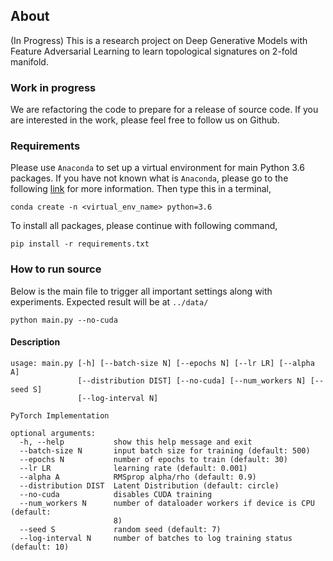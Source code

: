 ## About
(In Progress) This is a research project on Deep Generative Models with Feature Adversarial Learning to learn topological signatures on 2-fold manifold.


### Work in progress
We are refactoring the code to prepare for a release of source code. If you are interested in the work, please feel free to follow us on Github.

### Requirements

Please use `Anaconda` to set up a virtual environment for main Python 3.6 packages. If you have not known what is `Anaconda`, please go to the following [link](!https://conda.io/docs/user-guide/install/index.html) for more information. Then type this in a terminal,
```
conda create -n <virtual_env_name> python=3.6
```
To install all packages, please continue with following command,
```
pip install -r requirements.txt
```
### How to run source
Below is the main file to trigger all important settings along with experiments.
Expected result will be at `../data/`

```
python main.py --no-cuda
```

#### Description
```
usage: main.py [-h] [--batch-size N] [--epochs N] [--lr LR] [--alpha A]
               [--distribution DIST] [--no-cuda] [--num_workers N] [--seed S]
               [--log-interval N]

PyTorch Implementation

optional arguments:
  -h, --help           show this help message and exit
  --batch-size N       input batch size for training (default: 500)
  --epochs N           number of epochs to train (default: 30)
  --lr LR              learning rate (default: 0.001)
  --alpha A            RMSprop alpha/rho (default: 0.9)
  --distribution DIST  Latent Distribution (default: circle)
  --no-cuda            disables CUDA training
  --num_workers N      number of dataloader workers if device is CPU (default:
                       8)
  --seed S             random seed (default: 7)
  --log-interval N     number of batches to log training status (default: 10)
```
